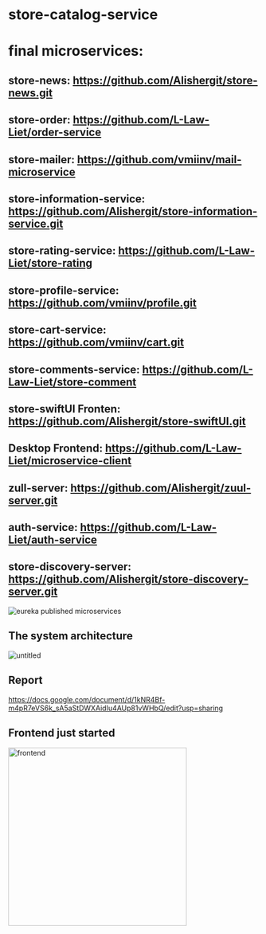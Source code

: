 # store-catalog-service

# final microservices:

## store-news: https://github.com/Alishergit/store-news.git
## store-order: https://github.com/L-Law-Liet/order-service
## store-mailer: https://github.com/vmiinv/mail-microservice

## store-information-service: https://github.com/Alishergit/store-information-service.git
## store-rating-service: https://github.com/L-Law-Liet/store-rating
## store-profile-service: https://github.com/vmiinv/profile.git
## store-cart-service: https://github.com/vmiinv/cart.git
## store-comments-service: https://github.com/L-Law-Liet/store-comment
## store-swiftUI Fronten: https://github.com/Alishergit/store-swiftUI.git
## Desktop Frontend: https://github.com/L-Law-Liet/microservice-client
## zull-server: https://github.com/Alishergit/zuul-server.git
## auth-service: https://github.com/L-Law-Liet/auth-service



## store-discovery-server: https://github.com/Alishergit/store-discovery-server.git




![eureka published microservices](https://user-images.githubusercontent.com/63951641/135662067-29fb0e91-f335-48da-aac7-5c9d89d798c2.PNG)


## The system architecture

![untitled](https://user-images.githubusercontent.com/63951641/143912965-bfdd3f44-64b9-405e-ad49-e000af29b830.png)


## Report
https://docs.google.com/document/d/1kNR4Bf-m4pR7eVS6k_sA5aStDWXAidIu4AUp81vWHbQ/edit?usp=sharing


## Frontend just started

<img width="358" alt="frontend" src="https://user-images.githubusercontent.com/63951641/138591547-4b8e4e94-4524-40df-bc4c-d0e59aff47f4.png">

